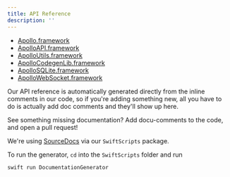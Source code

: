 ```yaml
---
title: API Reference
description: ''
---
```


* [Apollo.framework](../api/Apollo/README/)
* [ApolloAPI.framework](../api/ApolloAPI/README/)
* [ApolloUtils.framework](../api/ApolloUtils/README/)
* [ApolloCodegenLib.framework](../api/ApolloCodegenLib/README/)
* [ApolloSQLite.framework](../api/ApolloSQLite/README/)
* [ApolloWebSocket.framework](../api/ApolloWebSocket/README/)

Our API reference is automatically generated directly from the inline comments in our code, so if you're adding something new, all you have to do is actually add doc comments and they'll show up here. 

See something missing documentation? Add docu-comments to the code, and open a pull request!

We're using [SourceDocs](https://github.com/eneko/SourceDocs) via our `SwiftScripts` package.  

To run the generator, `cd` into the `SwiftScripts` folder and run

```
swift run DocumentationGenerator
```
